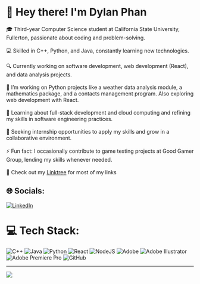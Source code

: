 # 👋 Hey there! I'm Dylan Phan<br>
🎓 Third-year Computer Science student at California State University, Fullerton, passionate about coding and problem-solving.</br><br>💻 Skilled in C++, Python, and Java, constantly learning new technologies.</br><br>🔍 Currently working on software development, web development (React), and data analysis projects.</br><br>🔭 I’m working on Python projects like a weather data analysis module, a mathematics package, and a contacts management program. Also exploring web development with React.</br><br>🌱 Learning about full-stack development and cloud computing and refining my skills in software engineering practices.</br><br>🚀 Seeking internship opportunities to apply my skills and grow in a collaborative environment.</br><br>⚡ Fun fact: I occasionally contribute to game testing projects at Good Gamer Group, lending my skills whenever needed.</br><br>🔗 Check out my [Linktree](https://linktr.ee/Wocked61) for most of my links</br>


## 🌐 Socials:
[![LinkedIn](https://img.shields.io/badge/LinkedIn-%230077B5.svg?logo=linkedin&logoColor=white)](https://www.linkedin.com/in/dylan-phan88) 

# 💻 Tech Stack:
![C++](https://img.shields.io/badge/c++-%2300599C.svg?style=for-the-badge&logo=c%2B%2B&logoColor=white) ![Java](https://img.shields.io/badge/java-%23ED8B00.svg?style=for-the-badge&logo=openjdk&logoColor=white) ![Python](https://img.shields.io/badge/python-3670A0?style=for-the-badge&logo=python&logoColor=ffdd54) ![React](https://img.shields.io/badge/react-%2320232a.svg?style=for-the-badge&logo=react&logoColor=%2361DAFB) ![NodeJS](https://img.shields.io/badge/node.js-6DA55F?style=for-the-badge&logo=node.js&logoColor=white) ![Adobe](https://img.shields.io/badge/adobe-%23FF0000.svg?style=for-the-badge&logo=adobe&logoColor=white) ![Adobe Illustrator](https://img.shields.io/badge/adobe%20illustrator-%23FF9A00.svg?style=for-the-badge&logo=adobe%20illustrator&logoColor=white) ![Adobe Premiere Pro](https://img.shields.io/badge/Adobe%20Premiere%20Pro-9999FF.svg?style=for-the-badge&logo=Adobe%20Premiere%20Pro&logoColor=white) ![GitHub](https://img.shields.io/badge/github-%23121011.svg?style=for-the-badge&logo=github&logoColor=white)

---
[![](https://visitcount.itsvg.in/api?id=Wocked61&icon=10&color=11)](https://visitcount.itsvg.in)

<!-- Proudly created with GPRM ( https://gprm.itsvg.in ) -->
